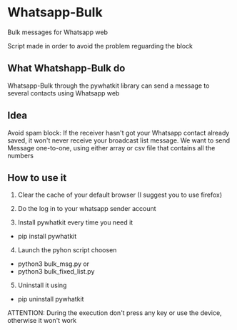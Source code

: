 # Whatsapp-Bulk
Bulk messages for Whatsapp web

Script made in order to avoid the problem reguarding the block 

## What Whatshapp-Bulk do
Whatsapp-Bulk through the pywhatkit library can send a message to several contacts using Whatsapp web

## Idea
Avoid spam block: If the receiver hasn't got your Whatsapp contact already saved, it won't never receive your broadcast list message.
We want to send Message one-to-one, using either array or csv file that contains all the numbers

## How to use it
1) Clear the cache of your default browser (I suggest you to use firefox)

2) Do the log in to your whatsapp sender account

3) Install pywhatkit every time you need it
  - pip install pywhatkit
  
4) Launch the pyhon script choosen
  - python3 bulk_msg.py
  or
  - python3 bulk_fixed_list.py
  
5) Uninstall it using
  - pip uninstall pywhatkit
  
ATTENTION: During the execution don't press any key or use the device, otherwise it won't work
